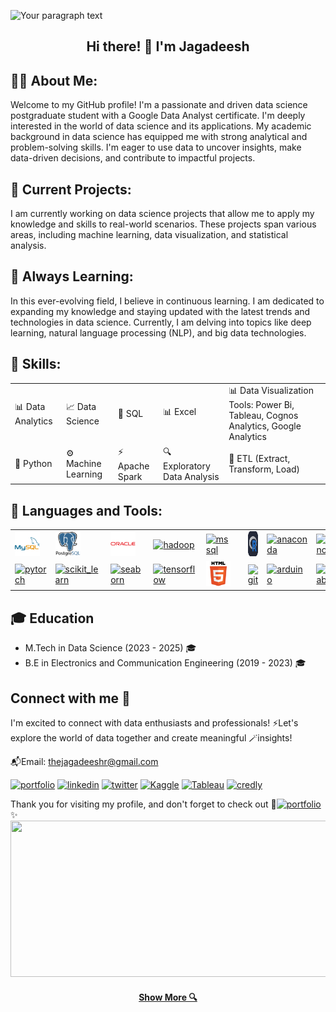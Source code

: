 ![Your paragraph text](https://github.com/thejagadeesh/thejagadeesh/assets/114074976/a5120e50-476d-4435-a06b-5047ed5a8f0f)

<h2 align="center"><b>Hi there! 👋 I'm Jagadeesh</b></h2>


## 👨‍💻 About Me:
Welcome to my GitHub profile! I'm a passionate and driven data science postgraduate student with a Google Data Analyst certificate. I'm deeply interested in the world of data science and its applications. My academic background in data science has equipped me with strong analytical and problem-solving skills. I'm eager to use data to uncover insights, make data-driven decisions, and contribute to impactful projects.

## 🔭 Current Projects:

I am currently working on data science projects that allow me to apply my knowledge and skills to real-world scenarios. These projects span various areas, including machine learning, data visualization, and statistical analysis.

## 🌱 Always Learning:

In this ever-evolving field, I believe in continuous learning. I am dedicated to expanding my knowledge and staying updated with the latest trends and technologies in data science. Currently, I am delving into topics like deep learning, natural language processing (NLP), and big data technologies.

## 🚀 Skills:  
<table>
  <tr>
    <td><a>📊 Data Analytics</a></td>
    <td>📈 Data Science</td>
    <td>💾 SQL</td>
    <td>📊 Excel</td>
    <td>📊 Data Visualization Tools: 
      Power Bi, Tableau, Cognos Analytics, Google Analytics</td>
  </tr>
  <tr>
    <td>🐍 Python</td>
    <td>⚙️ Machine Learning</td>
    <td>⚡ Apache Spark</td>
    <td>🔍 Exploratory Data Analysis</td>
    <td>🔄 ETL (Extract, Transform, Load)</td>
  </tr>
</table>

## 🔧 Languages and Tools:
<table>
  <tr>
    <td><a href="https://www.mysql.com/" target="_blank" rel="noreferrer"><img src="https://raw.githubusercontent.com/devicons/devicon/master/icons/mysql/mysql-original-wordmark.svg" alt="mysql" width="40" height="40"/></a></td>
    <td><a href="https://www.postgresql.org" target="_blank" rel="noreferrer"><img src="https://raw.githubusercontent.com/devicons/devicon/master/icons/postgresql/postgresql-original-wordmark.svg" alt="postgresql" width="40" height="40"/></a></td>
    <td><a href="https://www.oracle.com/" target="_blank" rel="noreferrer"><img src="https://raw.githubusercontent.com/devicons/devicon/master/icons/oracle/oracle-original.svg" alt="oracle" width="40" height="40"/></a></td>
    <td><a href="https://hadoop.apache.org/" target="_blank" rel="noreferrer"><img src="https://www.vectorlogo.zone/logos/apache_hadoop/apache_hadoop-icon.svg" alt="hadoop" width="40" height="40"/></a></td>
    <td><a href="https://www.microsoft.com/en-us/sql-server" target="_blank" rel="noreferrer"><img src="https://www.svgrepo.com/show/303229/microsoft-sql-server-logo.svg" alt="mssql" width="40" height="40"/></a></td>
    <td><a href="https://www.python.org" target="_blank" rel="noreferrer"><img src="https://raw.githubusercontent.com/devicons/devicon/master/icons/python/python-original.svg" alt="python" width="40" height="40"/></a></td>
    <td><a href="https://www.r-project.org/" target="_blank" rel="noreferrer"><img src="https://github.com/tandpfun/skill-icons/blob/main/icons/R-Dark.svg" alt="R" width="40" height="40"/></a></td>
    <td><a href="https://www.anaconda.com" target="_blank" rel="noreferrer"><img src="https://github.com/tandpfun/skill-icons/blob/main/icons/Anaconda-Dark.svg" alt="anaconda" width="40" height="40"/></a></td>
    <td><a href="https://opencv.org/" target="_blank" rel="noreferrer"><img src="https://www.vectorlogo.zone/logos/opencv/opencv-icon.svg" alt="opencv" width="40" height="40"/></a></td>
    <td><a href="https://pandas.pydata.org/" target="_blank" rel="noreferrer"><img src="https://raw.githubusercontent.com/devicons/devicon/2ae2a900d2f041da66e950e4d48052658d850630/icons/pandas/pandas-original.svg" alt="pandas" width="40" height="40"/></a></td>
   </tr>
  <tr>  
    <td><a href="https://pytorch.org/" target="_blank" rel="noreferrer"><img src="https://www.vectorlogo.zone/logos/pytorch/pytorch-icon.svg" alt="pytorch" width="40" height="40"/></a></td>
    <td><a href="https://scikit-learn.org/" target="_blank" rel="noreferrer"><img src="https://upload.wikimedia.org/wikipedia/commons/0/05/Scikit_learn_logo_small.svg" alt="scikit_learn" width="40" height="40"/></a></td>
    <td><a href="https://seaborn.pydata.org/" target="_blank" rel="noreferrer"><img src="https://seaborn.pydata.org/_images/logo-mark-lightbg.svg" alt="seaborn" width="40" height="40"/></a></td>
    <td><a href="https://www.tensorflow.org" target="_blank" rel="noreferrer"><img src="https://www.vectorlogo.zone/logos/tensorflow/tensorflow-icon.svg" alt="tensorflow" width="40" height="40"/></a></td>
    <td><a href="https://www.w3.org/html/" target="_blank" rel="noreferrer"><img src="https://raw.githubusercontent.com/devicons/devicon/master/icons/html5/html5-original-wordmark.svg" alt="html5" width="40" height="40"/></a></td>
    <td><a href="https://www.w3schools.com/css/" target="_blank" rel="noreferrer"><img src="https://raw.githubusercontent.com/devicons/devicon/master/icons/css3/css3-original-wordmark.svg" alt="css3" width="40" height="40"/></a></td>
    <td><a href="https://git-scm.com/" target="_blank" rel="noreferrer"><img src="https://www.vectorlogo.zone/logos/git-scm/git-scm-icon.svg" alt="git" width="40" height="40"/></a></td>
    <td><a href="https://www.arduino.cc/" target="_blank" rel="noreferrer"><img src="https://cdn.worldvectorlogo.com/logos/arduino-1.svg" alt="arduino" width="40" height="40"/></a></td>
    <td><a href="https://www.mathworks.com/" target="_blank" rel="noreferrer"><img src="https://upload.wikimedia.org/wikipedia/commons/2/21/Matlab_Logo.png" alt="matlab" width="40" height="40"/></a></td>
    <td><a href="https://www.eclipse.org/" target="_blank" rel="noreferrer"><img src="https://github.com/tandpfun/skill-icons/blob/main/icons/Eclipse-Dark.svg" alt="eclipse" width="40" height="40"/></a></td>
    <!-- Add more columns as needed -->
    <!-- ... -->
  </tr>
  <!-- Add more rows as needed -->
  <!-- ... -->
</table>

## 🎓 Education
- M.Tech in Data Science (2023 - 2025) 🎓
- B.E in Electronics and Communication Engineering (2019 - 2023) 🎓

## Connect with me 🤝
I'm excited to connect with data enthusiasts and professionals! ⚡Let's explore the world of data together and create meaningful 🪄insights! 

📬Email: thejagadeeshr@gmail.com

[![portfolio](https://img.shields.io/badge/my_portfolio-000?style=for-the-badge&logo=ko-fi&logoColor=white)](https://sites.google.com/view/jagadeeshr)
[![linkedin](https://img.shields.io/badge/linkedin-0A66C2?style=for-the-badge&logo=linkedin&logoColor=white)](https://www.linkedin.com/in/jagadeesh-r-94726622b/)
[![twitter](https://img.shields.io/badge/twitter-1DA1F2?style=for-the-badge&logo=twitter&logoColor=white)](https://twitter.com/)
[![Kaggle](https://img.shields.io/badge/Kaggle-1DA1F2?style=for-the-badge&logo=Kaggle&logoColor=white)](https://kaggle.com/dinocojagadeeshr)
[![Tableau](https://img.shields.io/badge/Tableau-032d60?style=for-the-badge&logo=tableau&logoColor=white)](https://public.tableau.com/app/profile/dinoco/vizzes)
[![credly](https://img.shields.io/badge/credly-ff6a00?style=for-the-badge&logo=credly&logoColor=white)](https://www.credly.com/users/jagadeeshr/badges)

Thank you for visiting my profile, and don't forget to check out 🚀[![portfolio](https://img.shields.io/badge/my_portfolio-000?style=for-the-badge&logo=ko-fi&logoColor=white)](https://sites.google.com/view/jagadeeshr)✨
<img src="https://raw.githubusercontent.com/BEPb/BEPb/194bc176c0b3f2ef01a883ff206499b86c5ce72f/assets/Bottom_down.svg" width="4000" height="250" />
<h4 align="center">
<h4 align="center">
  <a href="https://sites.google.com/view/jagadeeshr" title="Portfolio"> Show More 🔍</a>
</h4>


